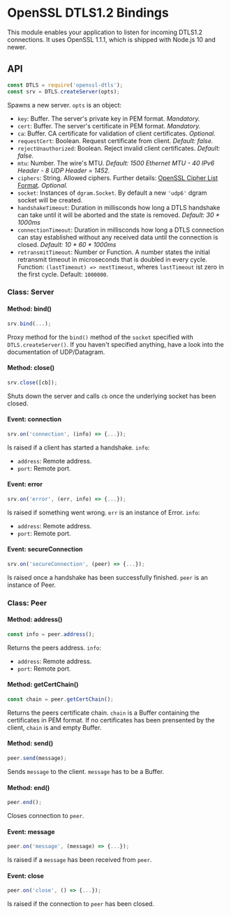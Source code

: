 # OpenSSL DTLS1.2 Bindings

This module enables your application to listen for incoming DTLS1.2 connections.
It uses OpenSSL 1.1.1, which is shipped with Node.js 10 and newer.

## API

```js
const DTLS = require('openssl-dtls');
const srv = DTLS.createServer(opts);
```

Spawns a new server. `opts` is an object:
 * `key`: Buffer. The server's private key in PEM format. *Mandatory.*
 * `cert`: Buffer. The server's certificate in PEM format. *Mandatory.*
 * `ca`: Buffer. CA certificate for validation of client certificates. *Optional.*
 * `requestCert`: Boolean. Request certificate from client. *Default: false.*
 * `rejectUnauthorized`: Boolean. Reject invalid client certificates. *Default: false.*
 * `mtu`: Number. The wire's MTU. *Default: 1500 Ethernet MTU - 40 IPv6 Header - 8 UDP Header = 1452.*
 * `ciphers`: String. Allowed ciphers. Further details: [OpenSSL Cipher List Format](https://www.openssl.org/docs/man1.0.2/apps/ciphers.html#CIPHER-LIST-FORMAT). *Optional.*
 * `socket`: Instances of `dgram.Socket`. By default a new `'udp6'` dgram socket will be created.
 * `handshakeTimeout`: Duration in millisconds how long a DTLS handshake can take until it will be aborted and the state is removed. *Default: 30 * 1000ms*
 * `connectionTimeout`: Duration in millisconds how long a DTLS connection can stay established without any received data until the connection is closed. *Default: 10 * 60 * 1000ms*
 * `retransmitTimeout`: Number or Function. A number states the initial retransmit timeout in microseconds that is doubled in every cycle. Function: `(lastTimeout) => nextTimeout`, wheres `lastTimeout` ist zero in the first cycle. Default: `1000000`.

### Class: Server

#### Method: bind()

```js
srv.bind(...);
```

Proxy method for the `bind()` method of the `socket` specified with `DTLS.createServer()`. If you haven't specified anything, have a look into the documentation of UDP/Datagram.

#### Method: close()

```js
srv.close([cb]);
```

Shuts down the server and calls `cb` once the underlying socket has been closed.

#### Event: connection

```js
srv.on('connection', (info) => {...});
```

Is raised if a client has started a handshake. `info`:
 * `address`: Remote address.
 * `port`: Remote port.

#### Event: error

```js
srv.on('error', (err, info) => {...});
```

Is raised if something went wrong. `err` is an instance of Error. `info`:
 * `address`: Remote address.
 * `port`: Remote port.

#### Event: secureConnection

```js
srv.on('secureConnection', (peer) => {...});
```

Is raised once a handshake has been successfully finished. `peer` is an instance of Peer.


### Class: Peer

#### Method: address()

```js
const info = peer.address();
```

Returns the peers address. `info`:
 * `address`: Remote address.
 * `port`: Remote port.

#### Method: getCertChain()

```js
const chain = peer.getCertChain();
```

Returns the peers certificate chain. `chain` is a Buffer containing the certificates in PEM format. If no certificates has been prensented by the client, `chain` is and empty Buffer.

#### Method: send()

```js
peer.send(message);
```

Sends `message` to the client. `message` has to be a Buffer.

#### Method: end()

```js
peer.end();
```

Closes connection to `peer`.

#### Event: message

```js
peer.on('message', (message) => {...});
```

Is raised if a `message` has been received from `peer`.


#### Event: close

```js
peer.on('close', () => {...});
```

Is raised if the connection to `peer` has been closed.
